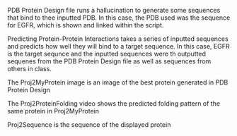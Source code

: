 PDB Protein Design file runs a hallucination to generate some sequences that bind to thee inputted PDB. In this case, the PDB used was the sequence for EGFR, which is shown and linked within the script.

Predicting Protein-Protein Interactions takes a series of inputted sequences and predicts how well they will bind to a target sequence. In this case, EGFR is the target sequnce and the inputted sequences were th outputted sequenes from the PDB Protein Design file as well as sequences from others in class. 

The Proj2MyProtein image is an image of the best protein generated in PDB Protein Design

The Proj2ProteinFolding video shows the predicted folding pattern of the same protein in Proj2MyProtein

Proj2Sequence is the sequence of the displayed protein

